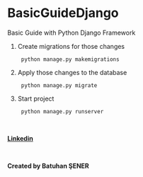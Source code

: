 # BasicGuideDjango
Basic Guide with Python Django Framework

1) Create migrations for those changes

		python manage.py makemigrations
2) Apply those changes to the database

		python manage.py migrate

3) Start project
	
		python manage.py runserver
	

<br/>
  <p><b><a href="https://www.linkedin.com/in/senerbatuhan/">Linkedin</a></b></p>
<br/>
<p><b>Created by Batuhan ŞENER</b></p>
<br/>
